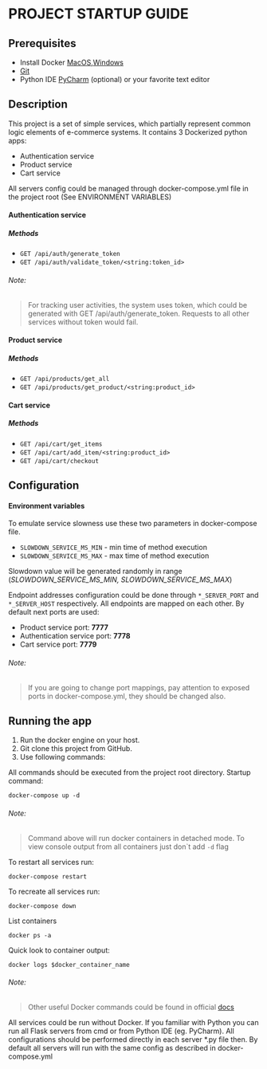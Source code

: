 # PROJECT STARTUP GUIDE

## Prerequisites
- Install Docker [MacOS](https://docs.docker.com/docker-for-mac/install/),[Windows](https://docs.docker.com/docker-for-windows/install/)
- [Git](https://help.github.com/en/articles/set-up-git) 
- Python IDE [PyCharm](https://www.jetbrains.com/pycharm/download/) (optional) or your favorite text editor

## Description
This project is a set of simple services, which partially represent common logic elements of e-commerce systems.
It contains 3 Dockerized python apps:
- Authentication service
- Product service
- Cart service

All servers config could be managed through docker-compose.yml file in the project root (See ENVIRONMENT VARIABLES)

#### Authentication service
##### Methods
- `GET /api/auth/generate_token`
- `GET /api/auth/validate_token/<string:token_id>`

###### Note:
>For tracking user activities, the system uses token, which could be generated with GET /api/auth/generate_token.
Requests to all other services without token would fail.


#### Product service
##### Methods
- `GET /api/products/get_all`
- `GET /api/products/get_product/<string:product_id>`


#### Cart service
##### Methods
- `GET /api/cart/get_items`
- `GET /api/cart/add_item/<string:product_id>`
- `GET /api/cart/checkout`


## Configuration

#### Environment variables

To emulate service slowness use these two parameters in docker-compose file.

- `SLOWDOWN_SERVICE_MS_MIN` - min time of method execution
- `SLOWDOWN_SERVICE_MS_MAX` - max time of method execution

Slowdown value will be generated randomly in range (_SLOWDOWN_SERVICE_MS_MIN, SLOWDOWN_SERVICE_MS_MAX_)

Endpoint addresses configuration could be done through `*_SERVER_PORT` and `*_SERVER_HOST` respectively.
All endpoints are mapped on each other. By default next ports are used: 
- Product service port: **7777**
- Authentication service port: **7778**
- Cart service port: **7779**

###### Note:
> If you are going to change port mappings, pay attention to exposed ports in docker-compose.yml, they should be changed also.

## Running the app
1. Run the docker engine on your host.
2. Git clone this project from GitHub.
3. Use following commands: 

All commands should be executed from the project root directory.
Startup command:
```
docker-compose up -d
```
###### Note:
>Command above will run docker containers in detached mode. To view console output from all containers just don\`t add `-d` flag 

To restart all services run:
```
docker-compose restart
```

To recreate all services run:
```
docker-compose down
```

List containers
```
docker ps -a
```
Quick look to container output:
```
docker logs $docker_container_name
```

###### Note:
>Other useful Docker commands could be found in official [docs](https://docs.docker.com/engine/reference/commandline/cli/)

All services could be run without Docker. 
If you familiar with Python you can run all Flask servers from cmd or from Python IDE (eg. PyCharm).
All configurations should be performed directly in each server *.py file then. 
By default all servers will run with the same config as described in docker-compose.yml
